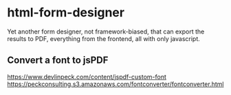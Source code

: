 # html-form-designer
Yet another form designer, not framework-biased, that can export the results to PDF, everything from the frontend, all with only javascript.

## Convert a font to jsPDF
https://www.devlinpeck.com/content/jspdf-custom-font
https://peckconsulting.s3.amazonaws.com/fontconverter/fontconverter.html
